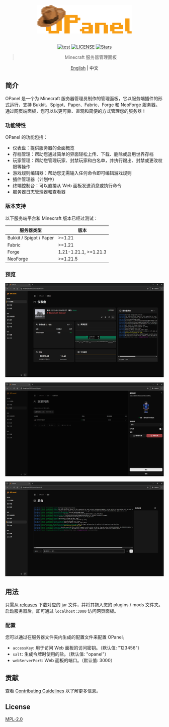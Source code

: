 <div align="center">

<img src="./images/brand.svg" width="300"/>

<br>
<br>

[![test](https://img.shields.io/github/actions/workflow/status/nocpiun/opanel/build.yml)](https://github.com/nocpiun/opanel/actions/workflows/build.yml)
[![LICENSE](https://img.shields.io/badge/license-MPL_2.0-blue.svg "LICENSE")](./LICENSE)
[![Stars](https://img.shields.io/github/stars/nocpiun/opanel.svg?label=Stars)](https://github.com/nocpiun/opanel/stargazers)

> Minecraft 服务器管理面板

[English](README.md) | 中文

</div>

## 简介

OPanel 是一个为 Minecraft 服务器管理员制作的管理面板，它以服务端插件的形式运行，支持 Bukkit、Spigot、Paper、Fabric、Forge 和 NeoForge 服务器。通过网页端面板，您可以以更可靠、直观和简便的方式管理您的服务器！

### 功能特性

OPanel 的功能包括：

- 仪表盘：提供服务器的全面概览
- 存档管理：帮助您通过简单的界面轻松上传、下载、删除或启用世界存档
- 玩家管理：帮助您管理玩家、封禁玩家和白名单，并执行踢出、封禁或更改权限等操作
- 游戏规则编辑器：帮助您无需输入任何命令即可编辑游戏规则
- 插件管理器（计划中）
- 终端控制台：可以直接从 Web 面板发送消息或执行命令
- 服务器日志管理器和查看器

### 版本支持

以下服务端平台和 Minecraft 版本已经过测试：

|服务器类型|版本|
|---|---|
|Bukkit / Spigot / Paper |>=1.21|
|Fabric |>=1.21|
|Forge |1.21-1.21.1, >=1.21.3|
|NeoForge |>=1.21.5|

### 预览

![preview-dashboard](./images/preview-dashboard.png)

![preview-players](./images/preview-players.png)

![preview-terminal](./images/preview-terminal.png)

## 用法

只需从 [releases](https://github.com/nocpiun/opanel/releases) 下载对应的 jar 文件，并将其拖入您的 plugins / mods 文件夹。启动服务器后，即可通过 `localhost:3000` 访问网页面板。

### 配置

您可以通过在服务器文件夹内生成的配置文件来配置 OPanel。

- `accessKey`: 用于访问 Web 面板的访问密钥。（默认值: "123456"）
- `salt`: 生成令牌时使用的盐。（默认值: "opanel"）
- `webServerPort`: Web 面板的端口。（默认值: 3000）

## 贡献

查看 [Contributing Guidelines](./CONTRIBUTING.md) 以了解更多信息。

## License

[MPL-2.0](./LICENSE)

